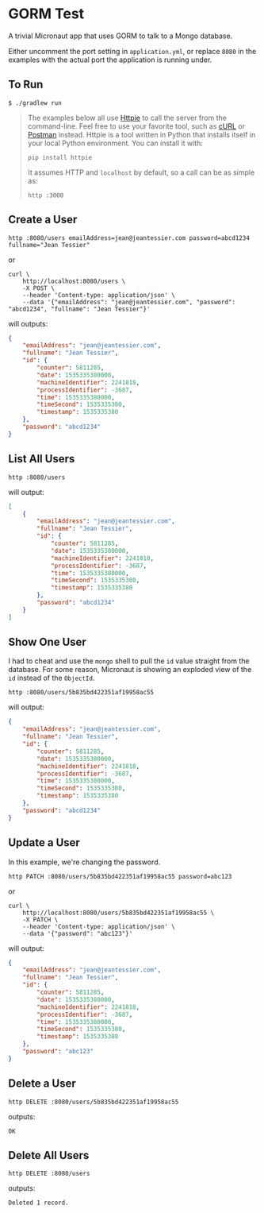 # GORM Test

A trivial Micronaut app that uses GORM to talk to a Mongo database.

Either uncomment the port setting in `application.yml`, or replace `8080` in the
examples with the actual port the application is running under.

## To Run

    $ ./gradlew run

> The examples below all use [Httpie](https://httpie.org/) to call the server
> from the command-line.  Feel free to use your favorite tool, such as
> [cURL](https://en.wikipedia.org/wiki/CURL) or
> [Postman](https://www.getpostman.com/) instead.  Httpie is a tool written in
> Python that installs itself in your local Python environment.  You can install
> it with:
>
> ```shell script
> pip install httpie
> ```
>
> It assumes HTTP and `localhost` by default, so a call can be as simple as:
>
> ```shell script
> http :3000
> ```

## Create a User

```shell script
http :8080/users emailAddress=jean@jeantessier.com password=abcd1234 fullname="Jean Tessier"
```

or

```shell script
curl \
    http://localhost:8080/users \
    -X POST \
    --header 'Content-type: application/json' \
    --data '{"emailAddress": "jean@jeantessier.com", "password": "abcd1234", "fullname": "Jean Tessier"}'
```

will outputs:

```json
{
    "emailAddress": "jean@jeantessier.com",
    "fullname": "Jean Tessier",
    "id": {
        "counter": 5811285,
        "date": 1535335380000,
        "machineIdentifier": 2241818,
        "processIdentifier": -3687,
        "time": 1535335380000,
        "timeSecond": 1535335380,
        "timestamp": 1535335380
    },
    "password": "abcd1234"
}
```

## List All Users

```shell script
http :8080/users
```

will output:

```json
[
    {
        "emailAddress": "jean@jeantessier.com",
        "fullname": "Jean Tessier",
        "id": {
            "counter": 5811285,
            "date": 1535335380000,
            "machineIdentifier": 2241818,
            "processIdentifier": -3687,
            "time": 1535335380000,
            "timeSecond": 1535335380,
            "timestamp": 1535335380
        },
        "password": "abcd1234"
    }
]
```

## Show One User

I had to cheat and use the `mongo` shell to pull the `id` value straight from
the database.  For some reason, Micronaut is showing an exploded view of the
`id` instead of the `ObjectId`.

```shell script
http :8080/users/5b835bd422351af19958ac55
```

will output:

```json
{
    "emailAddress": "jean@jeantessier.com",
    "fullname": "Jean Tessier",
    "id": {
        "counter": 5811285,
        "date": 1535335380000,
        "machineIdentifier": 2241818,
        "processIdentifier": -3687,
        "time": 1535335380000,
        "timeSecond": 1535335380,
        "timestamp": 1535335380
    },
    "password": "abcd1234"
}
```

## Update a User

In this example, we're changing the password.

```shell script
http PATCH :8080/users/5b835bd422351af19958ac55 password=abc123
```

or

```shell script
curl \
    http://localhost:8080/users/5b835bd422351af19958ac55 \
    -X PATCH \
    --header 'Content-type: application/json' \
    --data '{"password": "abc123"}'
```

will output:

```json
{
    "emailAddress": "jean@jeantessier.com",
    "fullname": "Jean Tessier",
    "id": {
        "counter": 5811285,
        "date": 1535335380000,
        "machineIdentifier": 2241818,
        "processIdentifier": -3687,
        "time": 1535335380000,
        "timeSecond": 1535335380,
        "timestamp": 1535335380
    },
    "password": "abc123"
}
```

## Delete a User

```shell script
http DELETE :8080/users/5b835bd422351af19958ac55
```

outputs:

```
OK
```

## Delete All Users

```shell script
http DELETE :8080/users
```

outputs:

```
Deleted 1 record.
```
